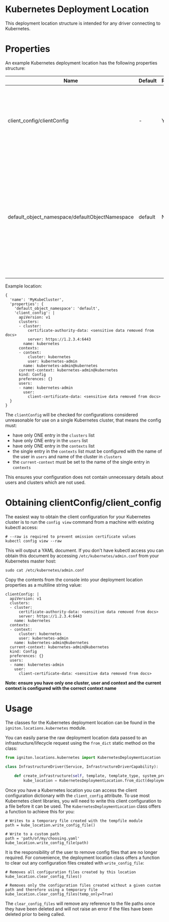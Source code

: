 # Kubernetes Deployment Location

This deployment location structure is intended for any driver connecting to Kubernetes.

# Properties

An example Kubernetes deployment location has the following properties structure:

| Name            | Default | Required                           | Detail                                                                                                                     |
| --------------- | ------- | ---------------------------------- | -------------------------------------------------------------------------------------------------------------------------- |
| client_config/clientConfig      | -       | Y                                  | A multiline string version of the kubectl config file used to access the target cluster (see more details below) |
| default_object_namespace/defaultObjectNamespace | default | N | The default namespace to be used when deploying Kubernetes objects. This value should only be used when the object does not have a specified namespace in the metadata section of it's configuration |

Example location:

```
{
  'name': 'MyKubeCluster',
  'properties': {
    'default_object_namespace': 'default',
    'client_config': |
      apiVersion: v1
      clusters:
      - cluster:
          certificate-authority-data: <sensitive data removed from docs>
          server: https://1.2.3.4:6443
        name: kubernetes
      contexts:
      - context:
          cluster: kubernetes
          user: kubernetes-admin
        name: kubernetes-admin@kubernetes
      current-context: kubernetes-admin@kubernetes
      kind: Config
      preferences: {}
      users:
      - name: kubernetes-admin
        user:
          client-certificate-data: <sensitive data removed from docs>
  }
}
```

The `clientConfig` will be checked for configurations considered unreasonable for use on a single Kubernetes cluster, that means the config must:

- have only ONE entry in the `clusters` list
- have only ONE entry in the `users` list
- have only ONE entry in the `contexts` list
- the single entry in the `contexts` list must be configured with the name of the user in `users` and name of the cluster in `clusters`
- the `current-context` must be set to the name of the single entry in `contexts`

This ensures your configuration does not contain unnecessary details about users and clusters which are not used.  

# Obtaining clientConfig/client_config

The easiest way to obtain the client configuration for your Kubernetes cluster is to run the `config view` command from a machine with existing kubectl access:

```
# --raw is required to prevent omission certificate values
kubectl config view --raw
```

This will output a YAML document. If you don't have kubectl access you can obtain this document by accessing `/etc/kubernetes/admin.conf` from your Kubernetes master host:

```
sudo cat /etc/kubernetes/admin.conf
```

Copy the contents from the console into your deployment location properties as a multiline string value:

```
clientConfig: |
  apiVersion: v1
  clusters:
  - cluster:
      certificate-authority-data: <sensitive data removed from docs>
      server: https://1.2.3.4:6443
    name: kubernetes
  contexts:
  - context:
      cluster: kubernetes
      user: kubernetes-admin
    name: kubernetes-admin@kubernetes
  current-context: kubernetes-admin@kubernetes
  kind: Config
  preferences: {}
  users:
  - name: kubernetes-admin
    user:
      client-certificate-data: <sensitive data removed from docs>
```

**Note: ensure you have only one cluster, user and context and the current context is configured with the correct context name**

# Usage

The classes for the Kubernetes deployment location can be found in the `igniton.locations.kubernetes` module. 

You can easily parse the raw deployment location data passed to an infrastructure/lifecycle request using the `from_dict` static method on the class:

```python
from igniton.locations.kubernetes import KubernetesDeploymentLocation

class InfrastructureDriver(Service, InfrastructureDriverCapability):
  
    def create_infrastructure(self, template, template_type, system_properties, properties, deployment_location):
        kube_location = KubernetesDeploymentLocation.from_dict(deployment_location)
```

Once you have a Kubernetes location you can access the client configuration dictionary with the `client_config` attribute. To use most Kubernetes client libraries, you will need to write this client configuration to a file before it can be used. The `KubernetesDeploymentLocation` class offers a function to achieve this for you:

```
# Writes to a temporary file created with the tempfile module
path = kube_location.write_config_file()

# Write to a custom path
path = 'path/of/my/choosing.yaml'
kube_location.write_config_file(path)
```

It is the responsibility of the user to remove config files that are no longer required. For convenience, the deployment location class offers a function to clear out any configuration files created with `write_config_file`:

```
# Removes all configuration files created by this location
kube_location.clear_config_files()

# Removes only the configuration files created without a given custom path and therefore using a temporary file
kube_location.clear_config_files(temp_only=True)
```

The `clear_config_files` will remove any reference to the file paths once they have been deleted and will not raise an error if the files have been deleted prior to being called.